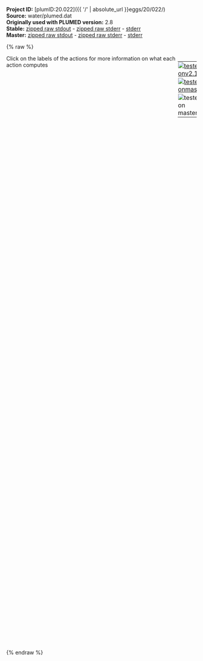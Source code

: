 **Project ID:** [plumID:20.022]({{ '/' | absolute_url }}eggs/20/022/)  
**Source:** water/plumed.dat  
**Originally used with PLUMED version:** 2.8  
**Stable:** [zipped raw stdout](plumed.dat.plumed.stdout.txt.zip) - [zipped raw stderr](plumed.dat.plumed.stderr.txt.zip) - [stderr](plumed.dat.plumed.stderr)  
**Master:** [zipped raw stdout](plumed.dat.plumed_master.stdout.txt.zip) - [zipped raw stderr](plumed.dat.plumed_master.stderr.txt.zip) - [stderr](plumed.dat.plumed_master.stderr)  

{% raw %}
<div style="width: 100%; float:left">
<div style="width: 90%; float:left" id="value_details_data/water/plumed.dat"> Click on the labels of the actions for more information on what each action computes </div>
<div style="width: 10%; float:left"><table><tr><td style="padding:1px"><a href="plumed.dat.plumed.stderr"><img src="https://img.shields.io/badge/v2.10-passing-green.svg" alt="tested onv2.10" /></a></td></tr><tr><td style="padding:1px"><a href="plumed.dat.plumed_master.stderr"><img src="https://img.shields.io/badge/master-passing-green.svg" alt="tested onmaster" /></a></td></tr><tr><td style="padding:1px"><img src="https://img.shields.io/badge/with-LOAD-yellow.svg" alt="tested on master" /></td></tr>
</table></div></div>
<pre style="width=97%;">
<span class="plumedtooltip" style="color:blue"># vim:ft=plumed<span class="right">Enables syntax highlighting for PLUMED files in vim. See <a href="https://www.plumed.org/doc-master/user-doc/html/_vim_syntax.html">here for more details. </a><i></i></span></span>
<span class="plumedtooltip" style="color:green">LOAD<span class="right">Loads a library, possibly defining new actions. <a href="https://www.plumed.org/doc-master/user-doc/html/_l_o_a_d.html" style="color:green">More details</a><i></i></span></span> <span class="plumedtooltip">FILE<span class="right">file to be loaded<i></i></span></span>=LennardJones.cpp

<span style="color:blue" class="comment">#+++++++++++++++++++++++++++++++++++++++++++++++++++++++++++++++++++++++#</span>
<span style="color:blue" class="comment">#                                                                       #</span>
<span style="color:blue" class="comment">#  This input generates a simulation that samples all the intermediate  #</span>
<span style="color:blue" class="comment">#  states needed for performing thermodynamic integration               #</span>
<span style="color:blue" class="comment">#                                                                       #</span>
<span style="color:blue" class="comment">#+++++++++++++++++++++++++++++++++++++++++++++++++++++++++++++++++++++++#</span>
<br/><span style="display:none;" id="data/water/plumed.dat">The LOAD action with label <b></b> calculates something</span><b name="data/water/plumed.dateneWAT" onclick='showPath("data/water/plumed.dat","data/water/plumed.dateneWAT","data/water/plumed.dateneWAT","black")'>eneWAT</b><span style="display:none;" id="data/water/plumed.dateneWAT">The ENERGY action with label <b>eneWAT</b> calculates the following quantities:<table  align="center" frame="void" width="95%" cellpadding="5%"><tr><td width="5%"><b> Quantity </b>  </td><td width="5%"><b> Type </b>  </td><td><b> Description </b> </td></tr><tr><td width="5%">eneWAT</td><td width="5%"><font color="black">scalar</font></td><td>the internal energy</td></tr></table></span>: <span class="plumedtooltip" style="color:green">ENERGY<span class="right">Calculate the total potential energy of the simulation box. <a href="https://www.plumed.org/doc-master/user-doc/html/_e_n_e_r_g_y.html" style="color:green">More details</a><i></i></span></span>
<span class="plumedtooltip" style="color:green">LENNARDJONES<span class="right">This action is not part of PLUMED and was included by using a LOAD command <a href="https://www.plumed.org/doc-master/user-doc/html/_l_o_a_d.html" style="color:green">More details</a><i></i></span></span> ...
 LABEL=<b name="data/water/plumed.dateneLJ" onclick='showPath("data/water/plumed.dat","data/water/plumed.dateneLJ","data/water/plumed.dateneLJ","black")'>eneLJ</b><span style="display:none;" id="data/water/plumed.dateneLJ">The LENNARDJONES action with label <b>eneLJ</b> calculates the following quantities:<table  align="center" frame="void" width="95%" cellpadding="5%"><tr><td width="5%"><b> Quantity </b>  </td><td width="5%"><b> Type </b>  </td><td><b> Description </b> </td></tr><tr><td width="5%">eneLJ</td><td width="5%"><font color="black">scalar</font></td><td>the value calculated by this action</td></tr></table></span>
 GROUPA=1-1152:3
 SIGMA=0.31536
 EPSILON=0.64852
 RCUT=0.85
 NLIST
 NL_CUTOFF=1.0
 NL_STRIDE=10
... LENNARDJONES
<b name="data/water/plumed.datDeltaU" onclick='showPath("data/water/plumed.dat","data/water/plumed.datDeltaU","data/water/plumed.datDeltaU","black")'>DeltaU</b><span style="display:none;" id="data/water/plumed.datDeltaU">The CUSTOM action with label <b>DeltaU</b> calculates the following quantities:<table  align="center" frame="void" width="95%" cellpadding="5%"><tr><td width="5%"><b> Quantity </b>  </td><td width="5%"><b> Type </b>  </td><td><b> Description </b> </td></tr><tr><td width="5%">DeltaU</td><td width="5%"><font color="black">scalar</font></td><td>an arbitrary function</td></tr></table></span>: <span class="plumedtooltip" style="color:green">CUSTOM<span class="right">Calculate a combination of variables using a custom expression. <a href="https://www.plumed.org/doc-master/user-doc/html/_c_u_s_t_o_m.html" style="color:green">More details</a><i></i></span></span> <span class="plumedtooltip">ARG<span class="right">the values input to this function<i></i></span></span>=<b name="data/water/plumed.dateneLJ">eneLJ</b>,<b name="data/water/plumed.dateneWAT">eneWAT</b> <span class="plumedtooltip">FUNC<span class="right">the function you wish to evaluate<i></i></span></span>=x-y <span class="plumedtooltip">PERIODIC<span class="right">if the output of your function is periodic then you should specify the periodicity of the function<i></i></span></span>=NO

<span id="data/water/plumed.datdefecv_short"><b name="data/water/plumed.datecv" onclick='showPath("data/water/plumed.dat","data/water/plumed.datecv","data/water/plumed.datecv","black")'>ecv</b><span style="display:none;" id="data/water/plumed.datecv">The ECV_LINEAR action with label <b>ecv</b> calculates the following quantities:<table  align="center" frame="void" width="95%" cellpadding="5%"><tr><td width="5%"><b> Quantity </b>  </td><td width="5%"><b> Type </b>  </td><td><b> Description </b> </td></tr><tr><td width="5%">ecv.DeltaU</td><td width="5%"><font color="black">scalar</font></td><td>the value of the argument named DeltaU</td></tr></table></span>: <span class="plumedtooltip" style="color:green">ECV_LINEAR<span class="right">Linear expansion, according to a parameter lambda. This action has <a class="toggler" href='javascript:;' onclick='toggleDisplay("data/water/plumed.datdefecv");'>hidden defaults</a>. <a href="https://www.plumed.org/doc-master/user-doc/html/_e_c_v__l_i_n_e_a_r.html">More details</a><i></i></span></span> <span class="plumedtooltip">ARG<span class="right">the label of the Hamiltonian difference<i></i></span></span>=<b name="data/water/plumed.datDeltaU">DeltaU</b> <span class="plumedtooltip">TEMP<span class="right"> temperature<i></i></span></span>=443
</span><span id="data/water/plumed.datdefecv_long" style="display:none;"><b name="data/water/plumed.datecv" onclick='showPath("data/water/plumed.dat","data/water/plumed.datecv","data/water/plumed.datecv","black")'>ecv</b>: <span class="plumedtooltip" style="color:green">ECV_LINEAR<span class="right">Linear expansion, according to a parameter lambda. This action uses the <a class="toggler" href='javascript:;' onclick='toggleDisplay("data/water/plumed.datdefecv");'>defaults shown here</a>. <a href="https://www.plumed.org/doc-master/user-doc/html/_e_c_v__l_i_n_e_a_r.html">More details</a><i></i></span></span> <span class="plumedtooltip">ARG<span class="right">the label of the Hamiltonian difference<i></i></span></span>=<b name="data/water/plumed.datDeltaU">DeltaU</b> <span class="plumedtooltip">TEMP<span class="right"> temperature<i></i></span></span>=443  <span class="plumedtooltip">LAMBDA<span class="right"> the lambda at which the underlying simulation runs<i></i></span></span>=0
</span><span id="data/water/plumed.datdefopes_short"><b name="data/water/plumed.datopes" onclick='showPath("data/water/plumed.dat","data/water/plumed.datopes","data/water/plumed.datopes","black")'>opes</b><span style="display:none;" id="data/water/plumed.datopes">The OPES_EXPANDED action with label <b>opes</b> calculates the following quantities:<table  align="center" frame="void" width="95%" cellpadding="5%"><tr><td width="5%"><b> Quantity </b>  </td><td width="5%"><b> Type </b>  </td><td><b> Description </b> </td></tr><tr><td width="5%">opes.bias</td><td width="5%"><font color="black">scalar</font></td><td>the instantaneous value of the bias potential</td></tr></table></span>: <span class="plumedtooltip" style="color:green">OPES_EXPANDED<span class="right">On-the-fly probability enhanced sampling with expanded ensembles for the target distribution. This action has <a class="toggler" href='javascript:;' onclick='toggleDisplay("data/water/plumed.datdefopes");'>hidden defaults</a>. <a href="https://www.plumed.org/doc-master/user-doc/html/_o_p_e_s__e_x_p_a_n_d_e_d.html">More details</a><i></i></span></span> <span class="plumedtooltip">ARG<span class="right">the label of the ECVs that define the expansion<i></i></span></span>=<b name="data/water/plumed.datecv">ecv.*</b> <span class="plumedtooltip">PACE<span class="right">how often the bias is updated<i></i></span></span>=100
</span><span id="data/water/plumed.datdefopes_long" style="display:none;"><b name="data/water/plumed.datopes" onclick='showPath("data/water/plumed.dat","data/water/plumed.datopes","data/water/plumed.datopes","black")'>opes</b>: <span class="plumedtooltip" style="color:green">OPES_EXPANDED<span class="right">On-the-fly probability enhanced sampling with expanded ensembles for the target distribution. This action uses the <a class="toggler" href='javascript:;' onclick='toggleDisplay("data/water/plumed.datdefopes");'>defaults shown here</a>. <a href="https://www.plumed.org/doc-master/user-doc/html/_o_p_e_s__e_x_p_a_n_d_e_d.html">More details</a><i></i></span></span> <span class="plumedtooltip">ARG<span class="right">the label of the ECVs that define the expansion<i></i></span></span>=<b name="data/water/plumed.datecv">ecv.*</b> <span class="plumedtooltip">PACE<span class="right">how often the bias is updated<i></i></span></span>=100  <span class="plumedtooltip">OBSERVATION_STEPS<span class="right"> number of unbiased initial PACE steps to collect statistics for initialization<i></i></span></span>=100 <span class="plumedtooltip">FILE<span class="right"> a file with the estimate of the relative Delta F for each component of the target and of the global c(t)<i></i></span></span>=DELTAFS <span class="plumedtooltip">PRINT_STRIDE<span class="right"> stride for printing to DELTAFS file, in units of PACE<i></i></span></span>=100
</span><br/><span class="plumedtooltip" style="color:green">PRINT<span class="right">Print quantities to a file. <a href="https://www.plumed.org/doc-master/user-doc/html/_p_r_i_n_t.html" style="color:green">More details</a><i></i></span></span> <span class="plumedtooltip">ARG<span class="right">the labels of the values that you would like to print to the file<i></i></span></span>=<b name="data/water/plumed.dateneWAT">eneWAT</b>,<b name="data/water/plumed.dateneLJ">eneLJ</b>,<b name="data/water/plumed.datDeltaU">DeltaU</b>,<b name="data/water/plumed.datopes">opes.*</b> <span class="plumedtooltip">STRIDE<span class="right"> the frequency with which the quantities of interest should be output<i></i></span></span>=100 <span class="plumedtooltip">FILE<span class="right">the name of the file on which to output these quantities<i></i></span></span>=COLVAR

<span class="plumedtooltip" style="color:green">ENDPLUMED<span class="right">Terminate plumed input. <a href="https://www.plumed.org/doc-master/user-doc/html/_e_n_d_p_l_u_m_e_d.html" style="color:green">More details</a><i></i></span></span><span style="color:blue" class="comment">
</span></pre>
{% endraw %}
